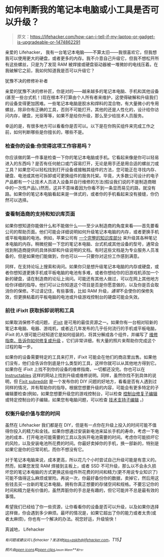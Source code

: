 # 如何判断我的笔记本电脑或小工具是否可以升级？

> 原文：<https://lifehacker.com/how-can-i-tell-if-my-laptop-or-gadget-is-upgradeable-or-1474862291>

亲爱的 Lifehacker，
我有一台笔记本电脑——不算太旧——我很喜欢它，但我想我可以使用更大的硬盘，或者更多的内存。我不介意自己升级它，但我不想松开所有这些螺丝，只是为了发现 RAM 被焊接或硬盘驱动器被一堆微妙的电线压着。在我破解它之前，我如何知道我是否可以升级它？



犹豫不决的修修补补者

亲爱的犹豫不决的修补匠，你是对的——越来越多的笔记本电脑、手机和其他设备(甚至一些台式机！)现在根本不打算由个人所有者来维护，这使得破解和升级我们的设备变得更加困难。一些笔记本电脑是胶水和焊料的混合物，有大量微小的专用螺丝，除非你有正确的工具，否则不可能打开。其他的还是人性化的，设计给你访问内存，硬盘，光驱等等，如果不是给你升级，那么至少给技术人员服务。

幸运的是，有很多地方可以看看你是否可以。以下是在你购买组件来完成工作之前，如何判断哪些是你擅长的，哪些不是。

### 检查你的设备:你觉得这项工作容易吗？

你应该做的第一件事是检查一下你的笔记本电脑或手机。它看起来像是你可以轻易进入的东西吗？是否有任何舱口或门容易打开，无论是用手还是用合适的螺丝刀或工具？如果您可以轻松找到打开设备或接触其组件的方法，您可能正在寻找内存、硬盘、电池或其他可拆卸或可更换组件的服务托架。毕竟，大多数公司设计的电子产品都有一个让技术人员进入设备并自行维修的方法(假设我们说的不是制造商眼中的一次性产品)。)然而，这并不意味着因为你看不到一条显而易见的路，就没有路。如果你的笔记本电脑看起来是一体式的，或者你的手机看起来没有接缝，你仍然可以选择。

### 查看制造商的支持和知识库页面

如果你想知道你能做什么和不能做什么——至少从制造商的角度来看——首先要看公司的帮助页面。他们可能会详细说明如何升级笔记本电脑的内存，或者更换手机或平板电脑的电池。例如，苹果公司有 [一个完整的知识库部分](http://support.apple.com/kb/ht1270) 来升级其各种笔记本电脑的内存。稍微挖掘一下您的笔记本电脑、台式机或其他设备的型号，通常会找到制造商提供的具体拆卸和升级说明的文档。有时这些文档是为专业服务人员准备的，但是如果他们能做到，你也可以——只要你对这份工作感到满意。

同样，在支持论坛上搜索和询问。如果你只是想升级笔记本电脑的内存或硬盘，或者你想知道更换手机或平板电脑的电池有多难，或者你想给你的旧游戏机添加一个新的硬盘，请在制造商的论坛上询问。可能还有其他人做过，可以在网上其他地方给你详细的指导。他们可以让你知道这个项目是否是你愿意做的，以及你是否会取消你的保修。不过请记住，有些事情，比如 RAM 升级，*通常*不会使你的保修失效，但更换粘着的平板电脑的电池或升级游戏控制台的硬盘可能会失效。

### 前往 iFixIt 获取拆卸说明和工具

如果取消保修不成问题， [iFixit](http://www.ifixit.com/) 是可用的最佳资源之一。如果你有一台相对较新的笔记本电脑、电器、游戏机，或者近几年发布的几乎任何流行的手机或平板电脑，iFixit 的人很可能已经知道它是如何组装的，将其分解成各个组件，并编写了 [维修指南，告诉你如何修复或升级](http://www.ifixit.com/Guide) 。它们非常详细，有大量的照片来帮助你完成这个过程的每一步。

如果你的设备需要特定的工具来打开，iFixit 可能会在他们的商店里出售。如果他们没有，他们会告诉你到底是什么类型的工具，这样你就可以从其他地方得到它。如果你在 iFixit 上找不到你的设备的维修指南，一切都还没完。你也可以在 [Instructables](http://instructables.com/) 这样的网站上找到升级或维修说明。同样，虽然你找不到具体的说明，但 [Fixit subreddit](http://www.reddit.com/r/Fixit) 是一个发布你的 DIY 问题的好地方，看看是否有人遇到过同样的情况，并有帮助你的指导。根据您想要升级的内容，可能会有更多特定的子编辑要检查(例如，如果您想要升级您的游戏控制台，可以检查 [控制台修复子编辑](http://www.reddit.com/r/consolerepair) 或特定控制台的子编辑，如果您有电脑问题，可以检查 [技术支持子编辑](http://www.reddit.com/r/techsupport) 。)

### 权衡升级价值与您的时间

虽然在 Lifehacker 我们都是在 DIY，但是有一点你在升级上投入的时间可能不值得你投入的精力和金钱。如果你想通过安装新电池来延长手机的寿命，考虑一下电池的成本、打开电池可能需要的工具以及拆开电池需要的时间。考虑你可能损坏它的风险，以及安装电池所花费的时间。你最好卖掉你的手机，换一部新的，特别是如果它是你的日常司机，而你不想没有它。

对于笔记本电脑来说，成本更高，所以花几个小时尝试自己升级可能是有意义的。然而，如果您发现 RAM 焊接到主板上，或者 SSD 不可升级，那么以不会永久损坏您的笔记本电脑的方式更换这些组件所花费的时间和精力(更不用说专业知识了)可能不值得这么麻烦或冒险。再说一次，你最好备份你的数据，卖掉它，然后用这些钱去买一台新的笔记本电脑，拥有你真正想要的存储空间和规格。不要忘记你的时间和精力是有价值的，虽然弄脏你的手总是有趣的，但它可能并不总是最有效的事情。

希望我们已经给了你一些资源，让你看看你的设备是否可以升级，以及如果你选择这样做，你会遇到多少麻烦。最坏的情况是，如果它超出了你的能力或者太贵(或者太麻烦)，你也有一个解决的办法。祝您好运，升级愉快！

真诚地，
Lifehacker

*<small>有问题或建议问 Lifehacker？发送给</small>*[*<small>tips+asklh@lifehacker.com</small>*](mailto:tips+asklh@lifehacker.com)*<small>。</small>T15】*

*<small>照片由</small>*[*<small>open icons</small>*](http://pixabay.com/en/arrow-down-downward-red-way-98589/)*<small>和</small>*[*<small>open clips</small>*](http://pixabay.com/en/laptop-notebook-computer-black-158648/)*<small></small>*<small>*<small>Jason Mann</small>**<small>和<small>T51</small></small>*</small> 

<small><small></small></small>